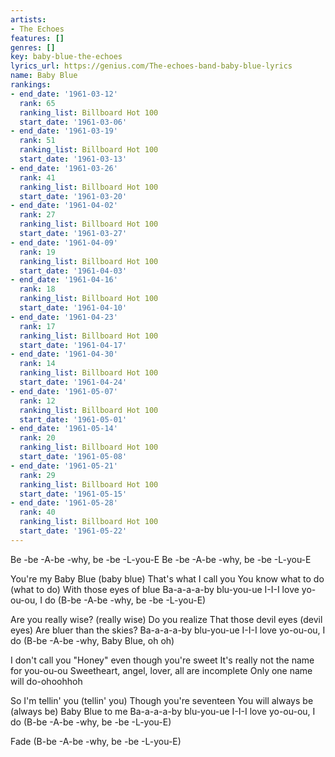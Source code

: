 ```yaml
---
artists:
- The Echoes
features: []
genres: []
key: baby-blue-the-echoes
lyrics_url: https://genius.com/The-echoes-band-baby-blue-lyrics
name: Baby Blue
rankings:
- end_date: '1961-03-12'
  rank: 65
  ranking_list: Billboard Hot 100
  start_date: '1961-03-06'
- end_date: '1961-03-19'
  rank: 51
  ranking_list: Billboard Hot 100
  start_date: '1961-03-13'
- end_date: '1961-03-26'
  rank: 41
  ranking_list: Billboard Hot 100
  start_date: '1961-03-20'
- end_date: '1961-04-02'
  rank: 27
  ranking_list: Billboard Hot 100
  start_date: '1961-03-27'
- end_date: '1961-04-09'
  rank: 19
  ranking_list: Billboard Hot 100
  start_date: '1961-04-03'
- end_date: '1961-04-16'
  rank: 18
  ranking_list: Billboard Hot 100
  start_date: '1961-04-10'
- end_date: '1961-04-23'
  rank: 17
  ranking_list: Billboard Hot 100
  start_date: '1961-04-17'
- end_date: '1961-04-30'
  rank: 14
  ranking_list: Billboard Hot 100
  start_date: '1961-04-24'
- end_date: '1961-05-07'
  rank: 12
  ranking_list: Billboard Hot 100
  start_date: '1961-05-01'
- end_date: '1961-05-14'
  rank: 20
  ranking_list: Billboard Hot 100
  start_date: '1961-05-08'
- end_date: '1961-05-21'
  rank: 29
  ranking_list: Billboard Hot 100
  start_date: '1961-05-15'
- end_date: '1961-05-28'
  rank: 40
  ranking_list: Billboard Hot 100
  start_date: '1961-05-22'
---
```

Be -be -A-be -why, be -be -L-you-E
Be -be -A-be -why, be -be -L-you-E

You're my Baby Blue (baby blue)
That's what I call you
You know what to do (what to do)
With those eyes of blue
Ba-a-a-a-by blu-you-ue
I-I-I love yo-ou-ou, I do
(B-be -A-be -why, be -be -L-you-E)

Are you really wise? (really wise)
Do you realize
That those devil eyes (devil eyes)
Are bluer than the skies?
Ba-a-a-a-by blu-you-ue
I-I-I love yo-ou-ou, I do
(B-be -A-be -why, Baby Blue, oh oh)

I don't call you "Honey" even though you're sweet
It's really not the name for you-ou-ou
Sweetheart, angel, lover, all are incomplete
Only one name will do-ohoohhoh

So I'm tellin' you (tellin' you)
Though you're seventeen
You will always be (always be)
Baby Blue to me
Ba-a-a-a-by blu-you-ue
I-I-I love yo-ou-ou, I do
(B-be -A-be -why, be -be -L-you-E)

Fade
(B-be -A-be -why, be -be -L-you-E)

